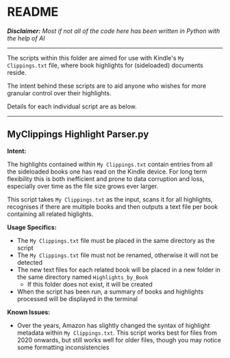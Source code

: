 # README

_**Disclaimer:** Most if not all of the code here has been written in Python with the help of AI_

---

The scripts within this folder are aimed for use with Kindle's `My Clippings.txt` file, where book highlights for (sideloaded) documents reside.

The intent behind these scripts are to aid anyone who wishes for more granular control over their highlights.

Details for each individual script are as below.

---

## MyClippings Highlight Parser.py

**Intent:**

The highlights contained within `My Clippings.txt` contain entries from all the sideloaded books one has read on the Kindle device. For long term flexibility this is both inefficient and prone to data corruption and loss, especially over time as the file size grows ever larger.

This script takes `My Clippings.txt` as the input, scans it for all highlights, recognises if there are multiple books and then outputs a text file per book containing all related higlights.

**Usage Specifics:**

- The `My Clippings.txt` file must be placed in the same directory as the script
- The `My Clippings.txt` file must not be renamed, otherwise it will not be detected
- The new text files for each related book will be placed in a new folder in the same directory named `Highlights_by_Book`
  - If this folder does not exist, it will be created
- When the script has been run, a summary of books and highlights processed will be displayed in the terminal

**Known Issues:**

- Over the years, Amazon has slightly changed the syntax of highlight metadata within `My Clippings.txt`. This script works best for files from 2020 onwards, but still works well for older files, though you may notice some formatting inconsistencies
